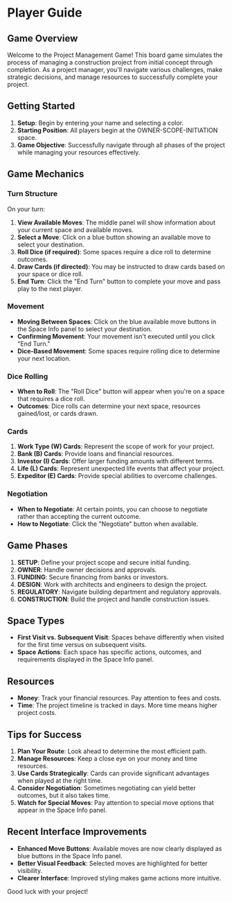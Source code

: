 # Player Guide

## Game Overview

Welcome to the Project Management Game! This board game simulates the process of managing a construction project from initial concept through completion. As a project manager, you'll navigate various challenges, make strategic decisions, and manage resources to successfully complete your project.

## Getting Started

1. **Setup**: Begin by entering your name and selecting a color.
2. **Starting Position**: All players begin at the OWNER-SCOPE-INITIATION space.
3. **Game Objective**: Successfully navigate through all phases of the project while managing your resources effectively.

## Game Mechanics

### Turn Structure

On your turn:

1. **View Available Moves**: The middle panel will show information about your current space and available moves.
2. **Select a Move**: Click on a blue button showing an available move to select your destination.
3. **Roll Dice (if required)**: Some spaces require a dice roll to determine outcomes.
4. **Draw Cards (if directed)**: You may be instructed to draw cards based on your space or dice roll.
5. **End Turn**: Click the "End Turn" button to complete your move and pass play to the next player.

### Movement

- **Moving Between Spaces**: Click on the blue available move buttons in the Space Info panel to select your destination.
- **Confirming Movement**: Your movement isn't executed until you click "End Turn."
- **Dice-Based Movement**: Some spaces require rolling dice to determine your next location.

### Dice Rolling

- **When to Roll**: The "Roll Dice" button will appear when you're on a space that requires a dice roll.
- **Outcomes**: Dice rolls can determine your next space, resources gained/lost, or cards drawn.

### Cards

1. **Work Type (W) Cards**: Represent the scope of work for your project.
2. **Bank (B) Cards**: Provide loans and financial resources.
3. **Investor (I) Cards**: Offer larger funding amounts with different terms.
4. **Life (L) Cards**: Represent unexpected life events that affect your project.
5. **Expeditor (E) Cards**: Provide special abilities to overcome challenges.

### Negotiation

- **When to Negotiate**: At certain points, you can choose to negotiate rather than accepting the current outcome.
- **How to Negotiate**: Click the "Negotiate" button when available.

## Game Phases

1. **SETUP**: Define your project scope and secure initial funding.
2. **OWNER**: Handle owner decisions and approvals.
3. **FUNDING**: Secure financing from banks or investors.
4. **DESIGN**: Work with architects and engineers to design the project.
5. **REGULATORY**: Navigate building department and regulatory approvals.
6. **CONSTRUCTION**: Build the project and handle construction issues.

## Space Types

- **First Visit vs. Subsequent Visit**: Spaces behave differently when visited for the first time versus on subsequent visits.
- **Space Actions**: Each space has specific actions, outcomes, and requirements displayed in the Space Info panel.

## Resources

- **Money**: Track your financial resources. Pay attention to fees and costs.
- **Time**: The project timeline is tracked in days. More time means higher project costs.

## Tips for Success

1. **Plan Your Route**: Look ahead to determine the most efficient path.
2. **Manage Resources**: Keep a close eye on your money and time resources.
3. **Use Cards Strategically**: Cards can provide significant advantages when played at the right time.
4. **Consider Negotiation**: Sometimes negotiating can yield better outcomes, but it also takes time.
5. **Watch for Special Moves**: Pay attention to special move options that appear in the Space Info panel.

## Recent Interface Improvements

- **Enhanced Move Buttons**: Available moves are now clearly displayed as blue buttons in the Space Info panel.
- **Better Visual Feedback**: Selected moves are highlighted for better visibility.
- **Clearer Interface**: Improved styling makes game actions more intuitive.

Good luck with your project!